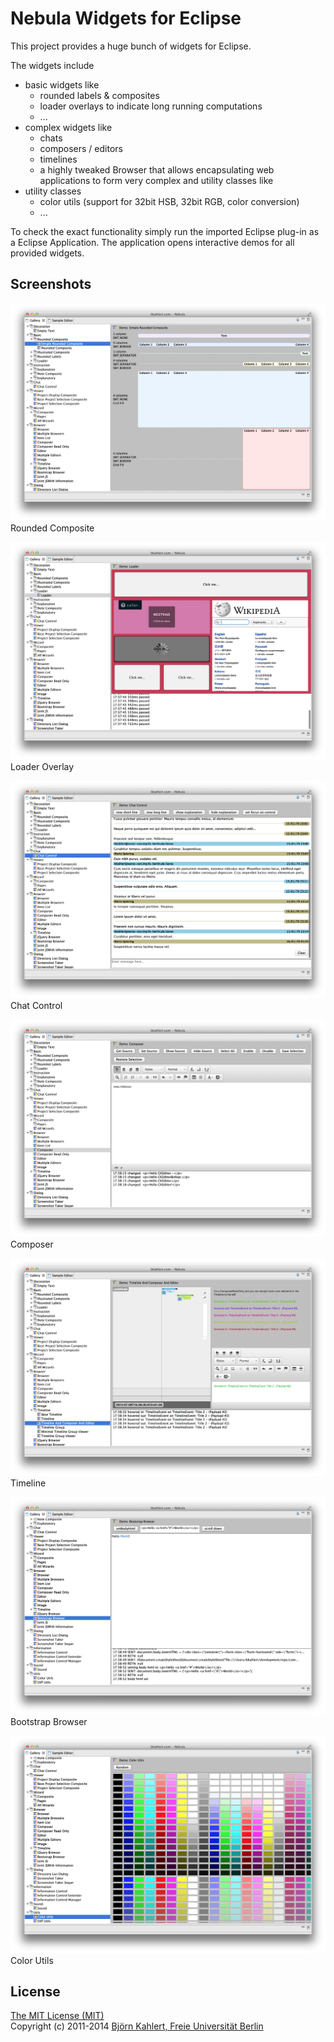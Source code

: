 # Nebula Widgets for Eclipse

This project provides a huge bunch of widgets for Eclipse.

The widgets include
- basic widgets like
  - rounded labels & composites
  - loader overlays to indicate long running computations
  - ...
- complex widgets like
  - chats
  - composers / editors
  - timelines
  - a highly tweaked Browser that allows encapsulating web applications to form very complex and utility classes like
- utility classes
  - color utils (support for 32bit HSB, 32bit RGB, color conversion)
  - ...

To check the exact functionality simply run the imported Eclipse plug-in as a Eclipse Application.
The application opens interactive demos for all provided widgets.

## Screenshots

![Rounded Composite](images/RoundedComposite.png)
Rounded Composite

![Loader Overlay](images/Loader.png)
Loader Overlay

![Chat Control](images/ChatControl.png)
Chat Control

![Composer](images/Composer.png)
Composer

![Timeline](images/Timeline.png)
Timeline

![Bootstrap Browser](images/BootstrapBrowser.png)
Bootstrap Browser

![Color Utils](images/ColorUtils.png)
Color Utils

## License

[The MIT License (MIT)](LICENSE)  
Copyright (c) 2011-2014 [Björn Kahlert, Freie Universität Berlin](http://www.mi.fu-berlin.de/w/Main/BjoernKahlert)
